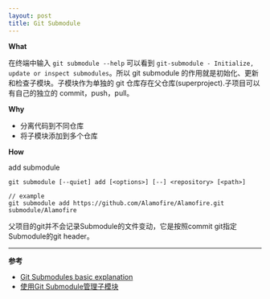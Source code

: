 ```yaml
---
layout: post
title: Git Submodule
---
```


**What**

在终端中输入 `git submodule --help` 可以看到 `git-submodule - Initialize, update or inspect submodules`。所以 git submodule 的作用就是初始化、更新和检查子模块。子模块作为单独的 git 仓库存在父仓库(superproject).子项目可以有自己的独立的 commit，push，pull。

**Why**

* 分离代码到不同仓库
* 将子模块添加到多个仓库

**How**

add submodule
```
git submodule [--quiet] add [<options>] [--] <repository> [<path>]

// example
git submodule add https://github.com/Alamofire/Alamofire.git submodule/Alamofire
```

父项目的git并不会记录Submodule的文件变动，它是按照commit git指定Submodule的git header。



---
**参考**
* [Git Submodules basic explanation](https://gist.github.com/gitaarik/8735255)
* [使用Git Submodule管理子模块](https://segmentfault.com/a/1190000003076028)